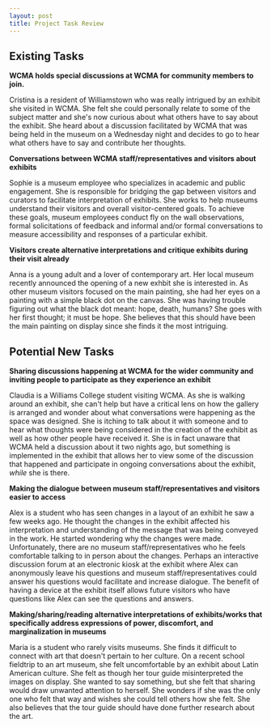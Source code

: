 ```yaml
---
layout: post
title: Project Task Review 
---
```

## Existing Tasks  
**WCMA holds special discussions at WCMA for community members to join.**

Cristina is a resident of Williamstown who was really intrigued by an exhibit she visited in WCMA. She felt she could personally relate to some of the subject matter and she's now curious about what others have to say about the exhibit. She heard about a discussion facilitated by WCMA that was being held in the museum on a Wednesday night and decides to go to hear what others have to say and contribute her thoughts.

**Conversations between WCMA staff/representatives and visitors about exhibits**

Sophie is a museum employee who specializes in academic and public engagement. She is responsible for bridging the gap between visitors and curators to facilitate interpretation of exhibits. She works to help museums understand their visitors and overall visitor-centered goals. To achieve these goals, museum employees conduct fly on the wall observations, formal solicitations of feedback and informal and/or formal conversations to measure accessibility and responses of a particular exhibit.  

**Visitors create alternative interpretations and critique exhibits during their visit already**

Anna is a young adult and a lover of contemporary art. Her local museum recently announced the opening of a new exhbit she is interested in. As other museum visitors focused on the main painting, she had her eyes on a painting with a simple black dot on the canvas. She was having trouble figuring out what the black dot meant: hope, death, humans? She goes with her first thought; it must be hope. She believes that this should have been the main painting on display since she finds it the most intriguing. 

## Potential New Tasks

**Sharing discussions happening at WCMA for the wider community and inviting people to participate as they experience an exhibit**

Claudia is a Williams College student visiting WCMA. As she is walking around an exhibit, she can't help but have a critical lens on how the gallery is arranged and wonder about what conversations were happening as the space was designed. She is itching to talk about it with someone and to hear what thoughts were being considered in the creation of the exhibit as well as how other people have received it. She is in fact unaware that WCMA held a discussion about it two nights ago, but something is implemented in the exhibit that allows her to view some of the discussion that happened and participate in ongoing conversations about the exhibit, *while* she is there.

**Making the dialogue between museum staff/representatives and visitors easier to access**

Alex is a student who has seen changes in a layout of an exhibit he saw a few weeks ago. He thought the changes in the exhibit affected his interpretation and understanding of the message that was being conveyed in the work. He started wondering why the changes were made. Unfortunately, there are no museum staff/representatives who he feels comfortable talking to in person about the changes. Perhaps an interactive discussion forum at an electronic kiosk at the exhibit where Alex can anonymously leave his questions and museum staff/representatives could answer his questions would facilitate and increase dialogue. The benefit of having a device at the exhibit itself allows future visitors who have questions like Alex can see the questions and answers. 

**Making/sharing/reading alternative interpretations of exhibits/works that specifically address expressions of power, discomfort, and marginalization in museums**

Maria is a student who rarely visits museums. She finds it difficult to connect with art that doesn't pertain to her culture. On a recent school fieldtrip to an art museum, she felt uncomfortable by an exhibit about Latin American culture. She felt as though her tour guide misinterpreted the images on display. She wanted to say something, but she felt that sharing would draw unwanted attention to herself. She wonders if she was the only one who felt that way and wishes she could tell others how she felt. She also believes that the tour guide should have done further research about the art. 


